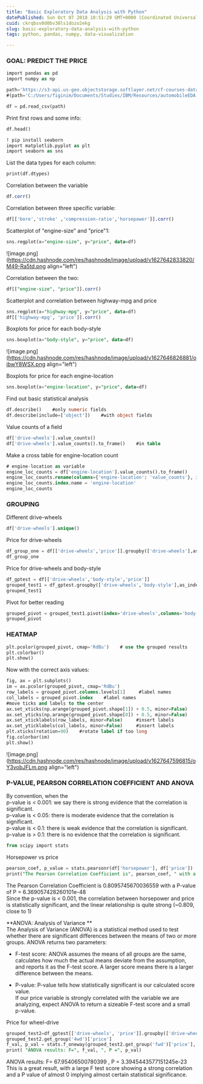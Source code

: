 ```yaml
---
title: "Basic Exploratory Data Analysis with Python"
datePublished: Sun Oct 07 2018 10:51:29 GMT+0000 (Coordinated Universal Time)
cuid: ckrqbsv0d0bv30ls1dozo2ekg
slug: basic-exploratory-data-analysis-with-python
tags: python, pandas, numpy, data-visualization

---
```


### GOAL: PREDICT THE PRICE

```sql
import pandas as pd
import numpy as np

path='https://s3-api.us-geo.objectstorage.softlayer.net/cf-courses-data/CognitiveClass/DA0101EN/automobileEDA.csv'
#(path='C:/Users/figinim/Documents/Studies/IBM/Resources/automobileEDA.csv')

df = pd.read_csv(path)
```

Print first rows and some info:

```sql
df.head()
```

```sql
! pip install seaborn
import matplotlib.pyplot as plt
import seaborn as sns
```

List the data types for each column:

```sql
print(df.dtypes)
```

Correlation between the variable

```sql
df.corr()
```

Correlation between three specific variable:

```sql
df[['bore','stroke' ,'compression-ratio','horsepower']].corr()
```

Scatterplot of "engine-size" and "price"1:

```sql
sns.regplot(x="engine-size", y="price", data=df)
```

![image.png](https://cdn.hashnode.com/res/hashnode/image/upload/v1627642833820/M49-Ra5td.png align="left")

Correlation between the two:

```sql
df[["engine-size", "price"]].corr()
```

Scatterplot and correlation between highway-mpg and price

```sql
sns.regplot(x="highway-mpg", y="price", data=df)
df[['highway-mpg', 'price']].corr()
```

Boxplots for price for each body-style

```sql
sns.boxplot(x="body-style", y="price", data=df)
```

![image.png](https://cdn.hashnode.com/res/hashnode/image/upload/v1627646826881/oibwY8WSX.png align="left")

Boxplots for price for each engine-location

```sql
sns.boxplot(x="engine-location", y="price", data=df)
```

Find out basic statistical analysis

```sql
df.describe()    #only numeric fields
df.describe(include=['object'])    #with object fields
```

Value counts of a field

```sql
df['drive-wheels'].value_counts()
df['drive-wheels'].value_counts().to_frame()    #in table
```

Make a cross table for engine-location count

```sql
# engine-location as variable
engine_loc_counts = df['engine-location'].value_counts().to_frame()
engine_loc_counts.rename(columns={'engine-location': 'value_counts'}, inplace=True)
engine_loc_counts.index.name = 'engine-location'
engine_loc_counts
```

### GROUPING

Different drive-wheels

```sql
df['drive-wheels'].unique()
```

Price for drive-wheels

```sql
df_group_one = df[['drive-wheels','price']].groupby(['drive-wheels'],as_index=False).mean()
df_group_one
```

Price for drive-wheels and body-style

```sql
df_gptest = df[['drive-wheels','body-style','price']]
grouped_test1 = df_gptest.groupby(['drive-wheels','body-style'],as_index=False).mean()
grouped_test1
```

Pivot for better reading

```sql
grouped_pivot = grouped_test1.pivot(index='drive-wheels',columns='body-style')
grouped_pivot
```

### HEATMAP

```sql
plt.pcolor(grouped_pivot, cmap='RdBu')    # use the grouped results
plt.colorbar()
plt.show()
```

Now with the correct axis values:

```sql
fig, ax = plt.subplots()
im = ax.pcolor(grouped_pivot, cmap='RdBu')
row_labels = grouped_pivot.columns.levels[1]     #label names
col_labels = grouped_pivot.index    #label names
#move ticks and labels to the center
ax.set_xticks(np.arange(grouped_pivot.shape[1]) + 0.5, minor=False)
ax.set_yticks(np.arange(grouped_pivot.shape[0]) + 0.5, minor=False)
ax.set_xticklabels(row_labels, minor=False)     #insert labels
ax.set_yticklabels(col_labels, minor=False)     #insert labels
plt.xticks(rotation=90)    #rotate label if too long
fig.colorbar(im)
plt.show()
```

![image.png](https://cdn.hashnode.com/res/hashnode/image/upload/v1627647596815/oY3vobJFLm.png align="left")

### P-VALUE, PEARSON CORRELATION COEFFICIENT AND ANOVA

By convention, when the  
p-value is &lt; 0.001: we say there is strong evidence that the correlation is significant.  
p-value is &lt; 0.05: there is moderate evidence that the correlation is significant.  
p-value is &lt; 0.1: there is weak evidence that the correlation is significant.  
p-value is &gt; 0.1: there is no evidence that the correlation is significant.

```sql
from scipy import stats
```

Horsepower vs price

```sql
pearson_coef, p_value = stats.pearsonr(df['horsepower'], df['price'])
print("The Pearson Correlation Coefficient is", pearson_coef, " with a P-value of P = ", p_value)
```

The Pearson Correlation Coefficient is 0.8095745670036559 with a P-value of P = 6.369057428260101e-48  
Since the p-value is &lt; 0.001, the correlation between horsepower and price is statistically significant, and the linear relationship is quite strong (~0.809, close to 1)

\*\*ANOVA: Analysis of Variance \*\*  
The Analysis of Variance (ANOVA) is a statistical method used to test whether there are significant differences between the means of two or more groups. ANOVA returns two parameters:

* F-test score: ANOVA assumes the means of all groups are the same, calculates how much the actual means deviate from the assumption, and reports it as the F-test score. A larger score means there is a larger difference between the means.
    
* P-value: P-value tells how statistically significant is our calculated score value.  
    If our price variable is strongly correlated with the variable we are analyzing, expect ANOVA to return a sizeable F-test score and a small p-value.
    

Price for wheel-drive

```sql
grouped_test2=df_gptest[['drive-wheels', 'price']].groupby(['drive-wheels'])
grouped_test2.get_group('4wd')['price']
f_val, p_val = stats.f_oneway(grouped_test2.get_group('fwd')['price'], grouped_test2.get_group('rwd')['price'], grouped_test2.get_group('4wd')['price'])
print( "ANOVA results: F=", f_val, ", P =", p_val)
```

ANOVA results: F= 67.95406500780399 , P = 3.3945443577151245e-23  
This is a great result, with a large F test score showing a strong correlation and a P value of almost 0 implying almost certain statistical significance.
